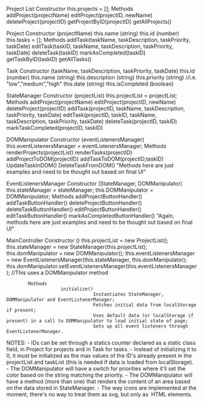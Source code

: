 Project List
            Constructor
                        this.projects = [];
            Methods
                        addProject(projectName)
                        editProject(projectID, newName)
                        deleteProject(projectID)
                        getProjectByID(projectID)
                        getAllProjects()

Project
            Constructor (projectName)
                        this.name (string)
                        this.id (number)
                        this.tasks = [];
            Methods
                        addTask(taskName, taskDescription, taskPriority, taskDate)
                        editTask(taskID, taskName, taskDescription, taskPriority, taskDate)
                        deleteTask(taskID)
                        markAsCompleted(taskID)
                        getTaskByID(taskID)
                        getAllTasks()

Task
            Constructor (taskName, taskDescription, taskPriority, taskDate)
                        this.id (number)
                        this.name (string)
                        this.description (string)
                        this.priority (string) //i.e. "low","medium","high"
                        this.date (string)
                        this.isCompleted (boolean)

StateManager
            Constructor (projectList)
                        this.projectList = projectList;
            Methods
                        addProject(projectName)
                        editProject(projectID, newName)
                        deleteProject(projectID)
                        addTask(projectID, taskName, taskDescription, taskPriority, taskDate)
                        editTask(projectID, taskID, taskName, taskDescription, taskPriority, taskDate)
                        deleteTask(projectID, taskID)
                        markTaskCompleted(projectID, taskID)

DOMManipulator
            Constructor (eventListenersManager)
                        this.eventListenersManager = eventListenersManager;
            Methods
                        renderProjects(projectList)
                        renderTasks(projectID)
                        addProjectToDOM(projectID)
                        addTaskToDOM(projectID,taskID)
                        UpdateTaskInDOM()
                        DeleteTaskFromDOM()
                        "Methods here are just examples and need to be thought out based on final UI"

EventListenersManager
            Constructor (StateManager, DOMManipulator)
                        this.stateManager = stateManager;
                        this.DOMManipulator = DOMManipulator;
            Methods
                        addProjectButtonHandler()
                        addTaskButtonHandler()
                        deleteProjectButtonHandler()
                        deleteTaskButtonHandler()
                        editProjectButtonHandler()
                        editTaskButtonHandler()
                        markAsCompletedButtonHandler()
                        "Again, methods here are just examples and need to be thought out based on final UI"

MainController
            Constructor ()
                        this.projectList = new ProjectList();
                        this.stateManager = new StateManager(this.projectList);
                        this.domManipulator = new DOMManipulator();
                        this.eventListenersManager = new EventListenersManager(this.stateManager, this.domManipulator);
                        this.domManipulator.setEventListenersManager(this.eventListenersManager);                       //This uses a DOMManipulator method
                        
            Methods
                        initialize()
                                    Instantiates StateManager, DOMManipulator and EventListenerManager;
                                    Fetches initial data from localStorage if present;
                                    Uses default data (or localStorage if present) in a call to DOMManipulator to load initial state of page;
                                    Sets up all event listeners through EventListenerManager.

NOTES:
        -   IDs can be set through a statics counter declared as a static class field, in Project for projects and in Task for tasks.
            -   Instead of initializing it to 0, it must be initialized as the max values of the ID's already present in the projectList and taskList (this is needed if data is loaded from localStorage).
        -   The DOMManipulator will have a switch for priorities where it'll set the color based on the string matching the priority.
        -   The DOMManipulator will have a method (more than one) that renders the content of an area based on the data stored in StateManager.
        -   The way icons are implemented at the moment, there's no way to treat them as svg, but only as <img> HTML elements.

<!-- HTML for reference:
```html
    <div class="projects-title">
        <p>Projects</p>
        <button class="add-project">
            <img src="assets/images/add-project.svg" alt="add project button">
        </button>
    </div>
    <div class="sidebar-project">
        <div class="sidebar-project-title">
            <button class="sidebar-project-name">Work</button>
            <button class="sidebar-add-task">
                <img src="assets/images/add-task.svg" alt="add task button">
            </button>
        </div>
        <div class="sidebar-task">
            <div class="sidebar-task-priority"><img src="assets/images/priority.svg" alt="priority color"></div>
            <p class="sidebar-task-name">Check Inventory</p>
            <button class="sidebar-task-check">
                <img src="assets/images/check.svg" alt="check task button">
            </button>
            <button class="sidebar-task-edit">
                <img src="assets/images/edit.svg" alt="edit task button">
            </button>
            <button class="sidebar-task-delete">
                <img src="assets/images/delete.svg" alt="delete task button">
            </button>
        </div>
        <div class="sidebar-task">
            <div class="sidebar-task-priority"><img src="assets/images/priority.svg" alt="priority color"></div>
            <p class="sidebar-task-name">Prepare meeting</p>
            <button class="sidebar-task-check">
                <img src="assets/images/check.svg" alt="check task button">
            </button>
            <button class="sidebar-task-edit">
                <img src="assets/images/edit.svg" alt="edit task button">
            </button>
            <button class="sidebar-task-delete">
                <img src="assets/images/delete.svg" alt="delete task button">
            </button>
        </div>
        <div class="sidebar-task">
            <div class="sidebar-task-priority"><img src="assets/images/priority.svg" alt="priority color"></div>
            <p class="sidebar-task-name">Do actual work</p>
            <button class="sidebar-task-check">
                <img src="assets/images/check.svg" alt="check task button">
            </button>
            <button class="sidebar-task-edit">
                <img src="assets/images/edit.svg" alt="edit task button">
            </button>
            <button class="sidebar-task-delete">
                <img src="assets/images/delete.svg" alt="delete task button">
            </button>
        </div>
    </div>
    <div class="sidebar-project">
        <div class="sidebar-project-title">
            <button class="sidebar-project-name">Home</button>
            <button class="sidebar-add-task">
                <img src="assets/images/add-task.svg" alt="add task button">
            </button>
        </div>
        <div class="sidebar-task">
            <div class="sidebar-task-priority"><img src="assets/images/priority.svg" alt="priority color"></div>
            <p class="sidebar-task-name">Clean bedroom</p>
            <button class="sidebar-task-check">
                <img src="assets/images/check.svg" alt="check task button">
            </button>
            <button class="sidebar-task-edit">
                <img src="assets/images/edit.svg" alt="edit task button">
            </button>
            <button class="sidebar-task-delete">
                <img src="assets/images/delete.svg" alt="delete task button">
            </button>
        </div>
        <div class="sidebar-task">
            <div class="sidebar-task-priority"><img src="assets/images/priority.svg" alt="priority color"></div>
            <p class="sidebar-task-name">Buy groceries</p>
            <button class="sidebar-task-check">
                <img src="assets/images/check.svg" alt="check task button">
            </button>
            <button class="sidebar-task-edit">
                <img src="assets/images/edit.svg" alt="edit task button">
            </button>
            <button class="sidebar-task-delete">
                <img src="assets/images/delete.svg" alt="delete task button">
            </button>
        </div>
        <div class="sidebar-task">
            <div class="sidebar-task-priority"><img src="assets/images/priority.svg" alt="priority color"></div>
            <p class="sidebar-task-name">Change light bulb</p>
            <button class="sidebar-task-check">
                <img src="assets/images/check.svg" alt="check task button">
            </button>
            <button class="sidebar-task-edit">
                <img src="assets/images/edit.svg" alt="edit task button">
            </button>
            <button class="sidebar-task-delete">
                <img src="assets/images/delete.svg" alt="delete task button">
            </button>
        </div>
    </div>
    <div class="sidebar-project">
        <div class="sidebar-project-title">
            <button class="sidebar-project-name">Hobbies</button>
            <button class="sidebar-add-task">
                <img src="assets/images/add-task.svg" alt="add task button">
            </button>
        </div>
        <div class="sidebar-task">
            <div class="sidebar-task-priority"><img src="assets/images/priority.svg" alt="priority color"></div>
            <p class="sidebar-task-name">Practice guitar</p>
            <button class="sideWorkbar-task-check">
                <img src="assets/images/check.svg" alt="check task button">
            </button>
            <button class="sidebar-task-edit">
                <img src="assets/images/edit.svg" alt="edit task button">
            </button>
            <button class="sidebar-task-delete">
                <img src="assets/images/delete.svg" alt="delete task button">
            </button>
        </div>
        <div class="sidebar-task">
            <div class="sidebar-task-priority"><img src="assets/images/priority.svg" alt="priority color"></div>
            <p class="sidebar-task-name">Code for fun</p>
            <button class="sidebar-task-check">
                <img src="assets/images/check.svg" alt="check task button">
            </button>
            <button class="sidebar-task-edit">
                <img src="assets/images/edit.svg" alt="edit task button">
            </button>
            <button class="sidebar-task-delete">
                <img src="assets/images/delete.svg" alt="delete task button">
            </button>
        </div>
    </div>
``` -->